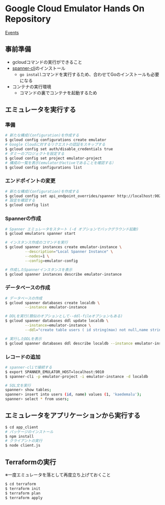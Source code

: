 # Google Cloud Emulator Hands On Repository
[Events](https://gcpug-shonan.connpass.com/event/311013/)

## 事前準備
- gcloudコマンドの実行ができること
- [spanner-cli](https://github.com/cloudspannerecosystem/spanner-cli)のインストール
  - `go install`コマンドを実行するため、合わせてGoのインストールも必要になる
- コンテナの実行環境
  - コマンドの裏でコンテナを起動するため

## エミュレータを実行する

### 準備

```bash
# 新たな構成(Configuration)を作成する
$ gcloud config configurations create emulator
# Google Cloudに対するリクエストの認証をスキップする
$ gcloud config set auth/disable_credentials true
# ダミーのプロジェクトを設定する
$ gcloud config set project emulator-project
# 構成の一覧を表示(emulatorがactiveであることを確認する）
$ gcloud config configurations list
```

### エンドポイントの変更

```bash
# 新たな構成(Configuration)を作成する
$ gcloud config set api_endpoint_overrides/spanner http://localhost:9020/
# 設定を確認する
$ gcloud config list
```

### Spannerの作成

```bash
# Spanner エミュレータをスタート (-d オプションでバックグラウンド起動)
$ gcloud emulators spanner start

# インスタンス作成のコマンドを実行
$ gcloud spanner instances create emulator-instance \
         --description="Local Spanner Instance" \
         --nodes=1 \
         --config=emulator-config

# 作成したSpannerインスタンスを表示
$ gcloud spanner instances describe emulator-instance
```

### データベースの作成

```bash
# データベースの作成
$ gcloud spanner databases create localdb \
         --instance emulator-instance

# DDLを実行(類似のオプションとして--ddl-fileオプションもある)
$ gcloud spanner databases ddl update localdb \
         --instance=emulator-instance \
         --ddl="create table users ( id string(max) not null,name string(max) not null) primary key (id)"

# 実行したDDLを表示
$ gcloud spanner databases ddl describe localdb --instance emulator-instance
```

### レコードの追加
```bash
# spanner-cliで接続する
$ export SPANNER_EMULATOR_HOST=localhost:9010
$ spanner-cli -p emulator-project -i emulator-instance -d localdb

# SQL文を実行
spanner> show tables;
spanner> insert into users (id, name) values (1, 'kaedemalu');
spanner> select * from users;
```

## エミュレータをアプリケーションから実行する
```bash
$ cd app_client
# パッケージのインストール
$ npm install
# クライアントの実行
$ node client.js
```

##  Terraformの実行

※一度エミュレータを落として再度立ち上げておくこと
```bash
$ cd terraform
$ terraform init
$ terraform plan
$ terraform apply
```